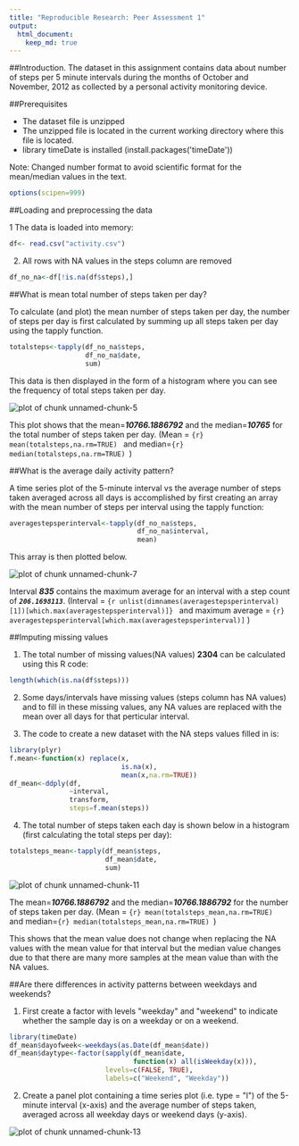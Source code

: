 ```yaml
---
title: "Reproducible Research: Peer Assessment 1"
output: 
  html_document:
    keep_md: true
---
```


##Introduction.
The dataset in this assignment contains data about number of steps per 5 minute intervals during the months of October and November, 2012 as collected by a personal activity monitoring device.


##Prerequisites
* The dataset file is unzipped
* The unzipped file is located in the current working directory where this file is located.
* library timeDate is installed (install.packages('timeDate'))

Note: Changed number format to avoid scientific format for the mean/median values in the text.


```r
options(scipen=999)
```

##Loading and preprocessing the data

1 The data is loaded into memory:

```r
df<- read.csv("activity.csv")
```
2. All rows with NA values in the steps column are removed

```r
df_no_na<-df[!is.na(df$steps),]
```

##What is mean total number of steps taken per day?

To calculate (and plot) the mean number of steps taken per day, the number of steps per day is first calculated by  summing up all steps taken per day using the tapply function.


```r
totalsteps<-tapply(df_no_na$steps,
                   df_no_na$date,
                   sum)
```
This data is then displayed in the form of a histogram where you can see the frequency of total steps taken per day.

![plot of chunk unnamed-chunk-5](figure/unnamed-chunk-5-1.png) 

This plot shows that the mean=***10766.1886792*** and the median=***10765*** for the total number of steps taken per day.
 (Mean = ```{r} mean(totalsteps,na.rm=TRUE) ``` and median=```{r} median(totalsteps,na.rm=TRUE) ```)

##What is the average daily activity pattern?

A time series plot of the 5-minute interval vs the average number of steps taken averaged across all days is accomplished by first creating an array with the mean number of steps per interval using the tapply function:

```r
averagestepsperinterval<-tapply(df_no_na$steps,
                                df_no_na$interval,
                                mean)
```

This array is then plotted below.

![plot of chunk unnamed-chunk-7](figure/unnamed-chunk-7-1.png) 

Interval ***835*** contains the maximum average for an interval with a step count of ***``206.1698113``***. (Interval = ```{r unlist(dimnames(averagestepsperinterval)[1])[which.max(averagestepsperinterval)]} ``` and maximum average = ```{r} averagestepsperinterval[which.max(averagestepsperinterval)]``` )


##Imputing missing values

1. The total number of missing values(NA values) **2304** can be calculated using this R code:

```r
length(which(is.na(df$steps)))
```

2. Some days/intervals have missing values (steps column has NA values) and to fill in these missing values, any NA values are replaced with the mean over all days for that perticular interval.

3. The code to create a new dataset with the NA steps values filled in is:


```r
library(plyr)
f.mean<-function(x) replace(x,
                            is.na(x),
                            mean(x,na.rm=TRUE))
df_mean<-ddply(df,
               ~interval,
               transform,
               steps=f.mean(steps))
```

4. The total number of steps taken each day is shown below in a histogram (first calculating the total steps per day):


```r
totalsteps_mean<-tapply(df_mean$steps,
                        df_mean$date,
                        sum)
```

![plot of chunk unnamed-chunk-11](figure/unnamed-chunk-11-1.png) 

The mean=***10766.1886792*** and the median=***10766.1886792*** for the number of steps taken per day. (Mean = ```{r} mean(totalsteps_mean,na.rm=TRUE) ``` and median=```{r} median(totalsteps_mean,na.rm=TRUE) ```)

This shows that the mean value does not change when replacing the NA values with the mean value for that interval but the median value changes due to that there are many more samples at the mean value than with the NA values.


##Are there differences in activity patterns between weekdays and weekends?

1. First create a factor with levels "weekday" and "weekend" to indicate whether the sample day is on a weekday or on a weekend.


```r
library(timeDate)
df_mean$dayofweek<-weekdays(as.Date(df_mean$date))
df_mean$daytype<-factor(sapply(df_mean$date,
                               function(x) all(isWeekday(x))),
                        levels=c(FALSE, TRUE),
                        labels=c("Weekend", "Weekday"))
```

2. Create a panel plot containing a time series plot (i.e. type = "l") of the 5-minute interval (x-axis) and the average number of steps taken, averaged across all weekday days or weekend days (y-axis).

![plot of chunk unnamed-chunk-13](figure/unnamed-chunk-13-1.png) 


